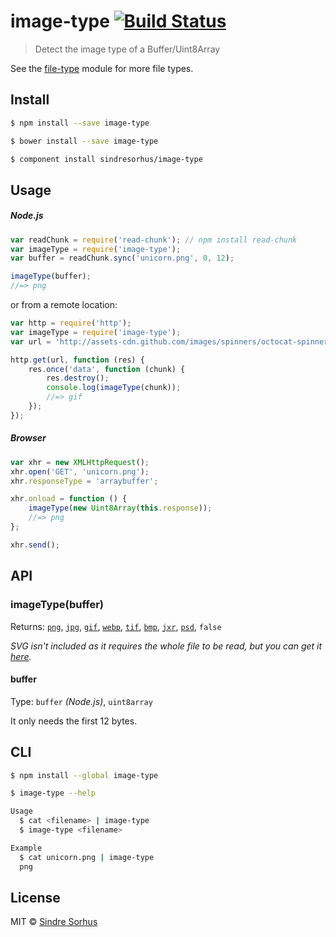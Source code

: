 # image-type [![Build Status](https://travis-ci.org/sindresorhus/image-type.svg?branch=master)](https://travis-ci.org/sindresorhus/image-type)

> Detect the image type of a Buffer/Uint8Array

See the [file-type](https://github.com/sindresorhus/file-type) module for more file types.


## Install

```sh
$ npm install --save image-type
```

```sh
$ bower install --save image-type
```

```sh
$ component install sindresorhus/image-type
```


## Usage

##### Node.js

```js
var readChunk = require('read-chunk'); // npm install read-chunk
var imageType = require('image-type');
var buffer = readChunk.sync('unicorn.png', 0, 12);

imageType(buffer);
//=> png
```

or from a remote location:

```js
var http = require('http');
var imageType = require('image-type');
var url = 'http://assets-cdn.github.com/images/spinners/octocat-spinner-32.gif';

http.get(url, function (res) {
	res.once('data', function (chunk) {
		res.destroy();
		console.log(imageType(chunk));
		//=> gif
	});
});
```

##### Browser

```js
var xhr = new XMLHttpRequest();
xhr.open('GET', 'unicorn.png');
xhr.responseType = 'arraybuffer';

xhr.onload = function () {
	imageType(new Uint8Array(this.response));
	//=> png
};

xhr.send();
```


## API

### imageType(buffer)

Returns: [`png`](https://github.com/sindresorhus/is-png), [`jpg`](https://github.com/sindresorhus/is-jpg), [`gif`](https://github.com/sindresorhus/is-gif), [`webp`](https://github.com/sindresorhus/is-webp), [`tif`](https://github.com/sindresorhus/is-tif), [`bmp`](https://github.com/sindresorhus/is-bmp), [`jxr`](https://github.com/sindresorhus/is-jxr), [`psd`](https://github.com/sindresorhus/is-psd), `false`

*SVG isn't included as it requires the whole file to be read, but you can get it [here](https://github.com/sindresorhus/is-svg).*

#### buffer

Type: `buffer` *(Node.js)*, `uint8array`

It only needs the first 12 bytes.


## CLI

```sh
$ npm install --global image-type
```

```sh
$ image-type --help

Usage
  $ cat <filename> | image-type
  $ image-type <filename>

Example
  $ cat unicorn.png | image-type
  png
```


## License

MIT © [Sindre Sorhus](http://sindresorhus.com)
